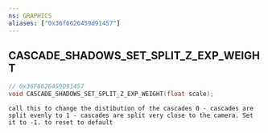 ```yaml
---
ns: GRAPHICS
aliases: ["0x36f6626459d91457"]
---
```

## CASCADE_SHADOWS_SET_SPLIT_Z_EXP_WEIGHT

```c
// 0x36F6626459D91457
void CASCADE_SHADOWS_SET_SPLIT_Z_EXP_WEIGHT(float scale);
```

```
call this to change the distibution of the cascades 0 - cascades are split evenly to 1 - cascades are split very close to the camera. Set it to -1. to reset to default
```
